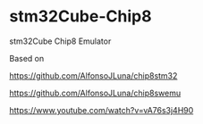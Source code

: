 # stm32Cube-Chip8
stm32Cube Chip8 Emulator


Based on

https://github.com/AlfonsoJLuna/chip8stm32


https://github.com/AlfonsoJLuna/chip8swemu




https://www.youtube.com/watch?v=vA76s3j4H90

